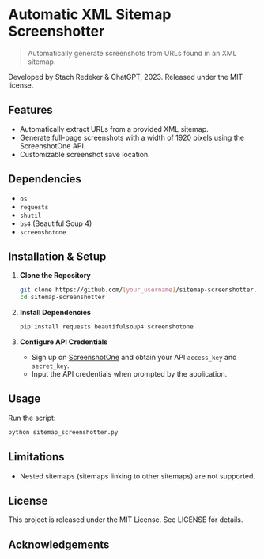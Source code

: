 # Automatic XML Sitemap Screenshotter
> Automatically generate screenshots from URLs found in an XML sitemap.

Developed by Stach Redeker & ChatGPT, 2023. Released under the MIT license.

## Features
- Automatically extract URLs from a provided XML sitemap.
- Generate full-page screenshots with a width of 1920 pixels using the ScreenshotOne API.
- Customizable screenshot save location.

## Dependencies
- `os`
- `requests`
- `shutil`
- `bs4` (Beautiful Soup 4)
- `screenshotone`

## Installation & Setup

1. **Clone the Repository**
    ```bash
    git clone https://github.com/[your_username]/sitemap-screenshotter.git
    cd sitemap-screenshotter
    ```
   
2. **Install Dependencies**
    ```bash
    pip install requests beautifulsoup4 screenshotone
    ```
   
3. **Configure API Credentials**
    - Sign up on [ScreenshotOne](https://screenshotone.com/) and obtain your API `access_key` and `secret_key`.
    - Input the API credentials when prompted by the application.

## Usage

Run the script:
```bash
python sitemap_screenshotter.py
```

## Limitations

 - Nested sitemaps (sitemaps linking to other sitemaps) are not supported.

## License
This project is released under the MIT License. See LICENSE for details.


## Acknowledgements
